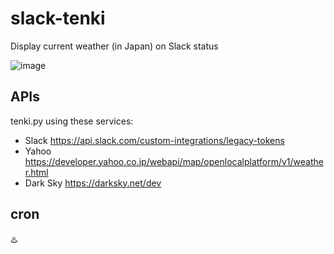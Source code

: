 # slack-tenki
Display current weather (in Japan) on Slack status

![image](https://user-images.githubusercontent.com/1373688/40588709-c54d5a70-621c-11e8-83b3-a35947a083ae.png)

## APIs
tenki.py using these services:
* Slack https://api.slack.com/custom-integrations/legacy-tokens
* Yahoo https://developer.yahoo.co.jp/webapi/map/openlocalplatform/v1/weather.html
* Dark Sky https://darksky.net/dev

## cron
♨️
